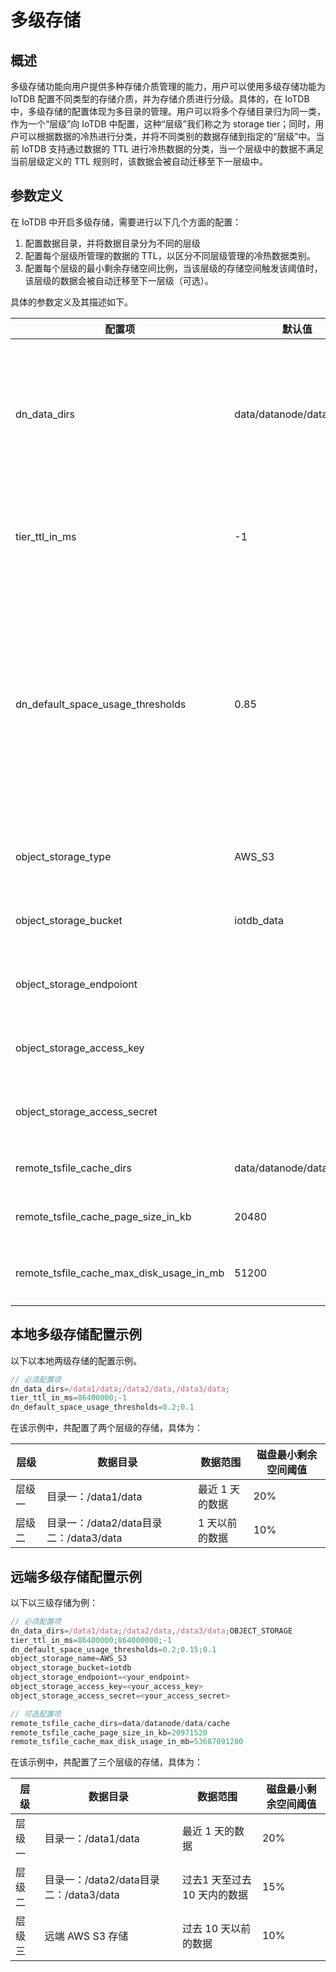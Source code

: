 <!--

    Licensed to the Apache Software Foundation (ASF) under one
    or more contributor license agreements.  See the NOTICE file
    distributed with this work for additional information
    regarding copyright ownership.  The ASF licenses this file
    to you under the Apache License, Version 2.0 (the
    "License"); you may not use this file except in compliance
    with the License.  You may obtain a copy of the License at
    
        http://www.apache.org/licenses/LICENSE-2.0
    
    Unless required by applicable law or agreed to in writing,
    software distributed under the License is distributed on an
    "AS IS" BASIS, WITHOUT WARRANTIES OR CONDITIONS OF ANY
    KIND, either express or implied.  See the License for the
    specific language governing permissions and limitations
    under the License.

-->

# 多级存储
## 概述

多级存储功能向用户提供多种存储介质管理的能力，用户可以使用多级存储功能为 IoTDB 配置不同类型的存储介质，并为存储介质进行分级。具体的，在 IoTDB 中，多级存储的配置体现为多目录的管理。用户可以将多个存储目录归为同一类，作为一个“层级”向 IoTDB 中配置，这种“层级”我们称之为 storage tier；同时，用户可以根据数据的冷热进行分类，并将不同类别的数据存储到指定的“层级”中。当前 IoTDB 支持通过数据的 TTL 进行冷热数据的分类，当一个层级中的数据不满足当前层级定义的 TTL 规则时，该数据会被自动迁移至下一层级中。

## 参数定义

在 IoTDB 中开启多级存储，需要进行以下几个方面的配置：

1. 配置数据目录，并将数据目录分为不同的层级
2. 配置每个层级所管理的数据的 TTL，以区分不同层级管理的冷热数据类别。
3. 配置每个层级的最小剩余存储空间比例，当该层级的存储空间触发该阈值时，该层级的数据会被自动迁移至下一层级（可选）。

具体的参数定义及其描述如下。

| 配置项                                   | 默认值                   | 说明                                                         | 约束                                                         |
| ---------------------------------------- | ------------------------ | ------------------------------------------------------------ | ------------------------------------------------------------ |
| dn_data_dirs                             | data/datanode/data                       | 用来指定不同的存储目录，并将存储目录进行层级划分             | 每级存储使用分号分隔，单级内使用逗号分隔；云端配置只能作为最后一级存储且第一级不能作为云端存储；最多配置一个云端对象；远端存储目录使用 OBJECT_STORAGE 来表示 |
| tier_ttl_in_ms                        | -1                       | 定义每个层级负责的数据范围，通过 TTL 表示                    | 每级存储使用分号分隔；层级数量需与 dn_data_dirs 定义的层级数一致；"-1" 表示"无限制" |
| dn_default_space_usage_thresholds         | 0.85                     | 定义每个层级数据目录的最小剩余空间比例；当剩余空间少于该比例时，数据会被自动迁移至下一个层级；当最后一个层级的剩余存储空间到低于此阈值时，会将系统置为 READ_ONLY | 每级存储使用分号分隔；层级数量需与 dn_data_dirs 定义的层级数一致 |
| object_storage_type                      | AWS_S3                   | 云端存储类型                                                 | IoTDB 当前只支持 AWS S3 作为远端存储类型，此参数不支持修改   |
| object_storage_bucket                    | iotdb_data                       | 云端存储 bucket 的名称                                       | AWS S3 中的 bucket 定义；如果未使用远端存储，无需配置        |
| object_storage_endpoiont                 |                          | 云端存储的 endpoint                                          | AWS S3 的 endpoint；如果未使用远端存储，无需配置             |
| object_storage_access_key                |                          | 云端存储的验证信息 key                                       | AWS S3 的 credential key；如果未使用远端存储，无需配置       |
| object_storage_access_secret             |                          | 云端存储的验证信息 secret                                    | AWS S3 的 credential secret；如果未使用远端存储，无需配置    |
| remote_tsfile_cache_dirs                 | data/datanode/data/cache | 云端存储在本地的缓存目录                                     | 如果未使用远端存储，无需配置                                 |
| remote_tsfile_cache_page_size_in_kb      | 20480                    | 云端存储在本地缓存文件的块大小                               | 如果未使用远端存储，无需配置                                 |
| remote_tsfile_cache_max_disk_usage_in_mb | 51200                    | 云端存储本地缓存的最大磁盘占用大小                           | 如果未使用远端存储，无需配置                                 |


## 本地多级存储配置示例

以下以本地两级存储的配置示例。

```JavaScript
// 必须配置项
dn_data_dirs=/data1/data;/data2/data,/data3/data;
tier_ttl_in_ms=86400000;-1
dn_default_space_usage_thresholds=0.2;0.1
```

在该示例中，共配置了两个层级的存储，具体为：

| **层级** | **数据目录**                           | **数据范围**    | **磁盘最小剩余空间阈值** |
| -------- | -------------------------------------- | --------------- | ------------------------ |
| 层级一   | 目录一：/data1/data                    | 最近 1 天的数据 | 20%                      |
| 层级二   | 目录一：/data2/data目录二：/data3/data | 1 天以前的数据  | 10%                      |

## 远端多级存储配置示例

以下以三级存储为例：

```JavaScript
// 必须配置项
dn_data_dirs=/data1/data;/data2/data,/data3/data;OBJECT_STORAGE
tier_ttl_in_ms=86400000;864000000;-1
dn_default_space_usage_thresholds=0.2;0.15;0.1
object_storage_name=AWS_S3
object_storage_bucket=iotdb
object_storage_endpoiont=<your_endpoint>
object_storage_access_key=<your_access_key>
object_storage_access_secret=<your_access_secret>

// 可选配置项
remote_tsfile_cache_dirs=data/datanode/data/cache
remote_tsfile_cache_page_size_in_kb=20971520
remote_tsfile_cache_max_disk_usage_in_mb=53687091200
```

在该示例中，共配置了三个层级的存储，具体为：

| **层级** | **数据目录**                           | **数据范围**                 | **磁盘最小剩余空间阈值** |
| -------- | -------------------------------------- | ---------------------------- | ------------------------ |
| 层级一   | 目录一：/data1/data                    | 最近 1 天的数据              | 20%                      |
| 层级二   | 目录一：/data2/data目录二：/data3/data | 过去1 天至过去 10 天内的数据 | 15%                      |
| 层级三   | 远端 AWS S3 存储                       | 过去 10 天以前的数据         | 10%                      |